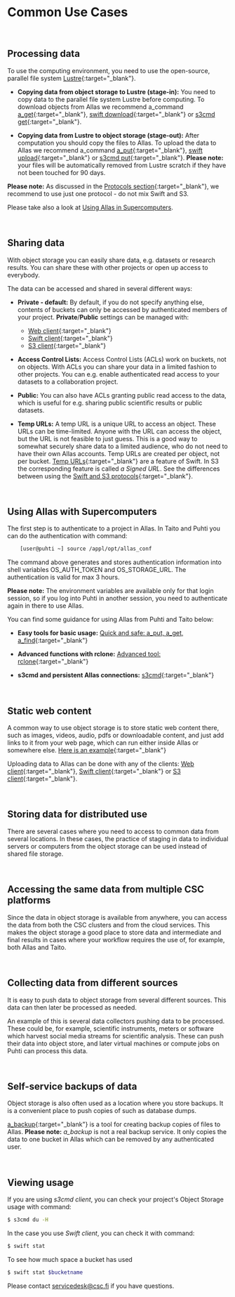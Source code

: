 
# Common Use Cases

&nbsp;


## Processing data

To use the computing environment, you need to use the open-source, parallel file system [Lustre](http://lustre.org/){:target="_blank"}.

* **Copying data from object storage to Lustre (stage-in):** You need to copy data to the parallel file system Lustre before computing. To download objects from Allas we recommend a_command [a_get](./a_commands.md#a_get-retrieves-the-stored-data){:target="_blank"}, [swift download](./swift_client.md#download-objects-and-buckets){:target="_blank"} or [s3cmd get](./s3_client.md#download-objects){:target="_blank"}.

* **Copying data from Lustre to object storage (stage-out):** After computation you should copy the files to Allas. To upload the data to Allas we recommend a_command [a_put](./a_commands.md#a_put-uploads-data-to-allas){:target="_blank"}, [swift upload](./swift_client.md#create-buckets-and-upload-objects){:target="_blank"} or [s3cmd put](./s3_client.md#create-buckets-and-upload-objects){:target="_blank"}. **Please note:** your files will be automatically removed from Lustre scratch if they have not been touched for 90 days.

**Please note:** As discussed in the [Protocols section](../accessing_allas.md#protocols){:target="_blank"}, we recommend to use just one protocol - do not mix Swift and S3.

Please take also a look at [Using Allas in Supercomputers](#using-allas-in-supercomputers).

&nbsp;


## Sharing data

With object storage you can easily share data, e.g. datasets or research results. You can share these with other projects or open up access to everybody.
 
The data can be accessed and shared in several different ways:
 
* **Private - default:** By default, if you do not specify anything else, contents of buckets can only be accessed by authenticated members of your project. **Private**/**Public** settings can be managed with:
	* [Web client](./web_client.md#web_public){:target="_blank"}
	* [Swift client](./swift_client.md#temp_urls){:target="_blank"}
	* [S3 client](./s3_client.md#s3cmd_public_objects){:target="_blank"}
 

* **Access Control Lists:** Access Control Lists (ACLs) work on buckets, not on objects. With ACLs you can share your data in a limited fashion to other projects. You can e.g. enable authenticated read access to your datasets to a collaboration project.

 
* **Public:** You can also have ACLs granting public read access to the data, which is useful for e.g. sharing public scientific results or public datasets.

 
* **Temp URLs:** A temp URL is a unique URL to access an object. These URLs can be time-limited. Anyone with the URL can access the object, but the URL is not feasible to just guess. This is a good way to somewhat securely share data to a limited audience, who do not need to have their own Allas accounts. Temp URLs are created per object, not per bucket. [Temp URLs](./swift_client.md#temp-urls){:target="_blank"} are a feature of Swift. In S3 the corresponding feature is called *a Signed URL*. See the differences between using the [Swift and S3 protocols](../accessing_allas.md#protocols){:target="_blank"}.

&nbsp;


## Using Allas with Supercomputers

The first step is to authenticate to a project in Allas. In Taito and Puhti you can do the authentication with command:
```bash
    [user@puhti ~] source /appl/opt/allas_conf
```

The command above generates and stores authentication information into shell variables OS_AUTH_TOKEN and OS_STORAGE_URL. The authentication is valid for max 3 hours.  

**Please note:** The environment variables are available only for that login session, so if you log into Puhti in another session, you need to authenticate again in there to use Allas.

You can find some guidance for using Allas from Puhti and Taito below:

 * **Easy tools for basic usage:** [Quick and safe: a_put, a_get, a_find](./a_commands.md){:target="_blank"}


 * **Advanced functions with rclone:** [Advanced tool: rclone](./rclone.md){:target="_blank"}


 * **s3cmd and persistent Allas connections:** [s3cmd](./s3cmd.md){:target="_blank"}

&nbsp;

 
## Static web content

A common way to use object storage is to store static web content there, such as images, videos, audio, pdfs or downloadable content, and just add links to it from your web page, which can run either inside Allas or somewhere else. [Here is an example](https://object.pouta.csc.fi/my_fishbucket/my_fish){:target="_blank"}

Uploading data to Allas can be done with any of the clients: [Web client](./web_client.md#adding-an-object-to-a-bucket){:target="_blank"}, [Swift client](./swift_client.md#create-buckets-and-upload-objects){:target="_blank"} or [S3 client](./s3_client.md#create-buckets-and-upload-objects){:target="_blank"}.
 
&nbsp;


## Storing data for distributed use

There are several cases where you need to access to common data from several locations. In these cases, the practice of staging in data to individual servers or computers from the object storage can be used instead of shared file storage.

&nbsp;


## Accessing the same data from multiple CSC platforms

Since the data in object storage is available from anywhere, you can access the data from both the CSC clusters and from the cloud services. This makes the object storage a good place to store data and intermediate and final results in cases where your workflow requires the use of, for example, both Allas and Taito.

&nbsp;


## Collecting data from different sources

It is easy to push data to object storage from several different sources. This data can then later be processed as needed.


An example of this is several data collectors pushing data to be processed. These could be, for example, scientific instruments, meters or software which harvest social media streams for scientific analysis. These can push their data into object store, and later virtual machines or compute jobs on Puhti can process this data.
 
&nbsp;


## Self-service backups of data

Object storage is also often used as a location where you store backups. It is a convenient place to push copies of such as database dumps.

[a_backup](./a_backup.md){:target="_blank"} is a tool for creating backup copies of files to Allas. **Please note:** <i>a_backup</i> is not a real backup service. It only copies the data to one bucket in Allas which can be removed by any authenticated user.

&nbsp;


## Viewing usage

If you are using _s3cmd client_, you can check your project's Object Storage usage with command:
```bash
$ s3cmd du -H
```

In the case you use _Swift client_, you can check it with command:
```bash 
$ swift stat
```

To see how much space a bucket has used
```bash
$ swift stat $bucketname
```

Please contact servicedesk@csc.fi if you have questions.

&nbsp;
